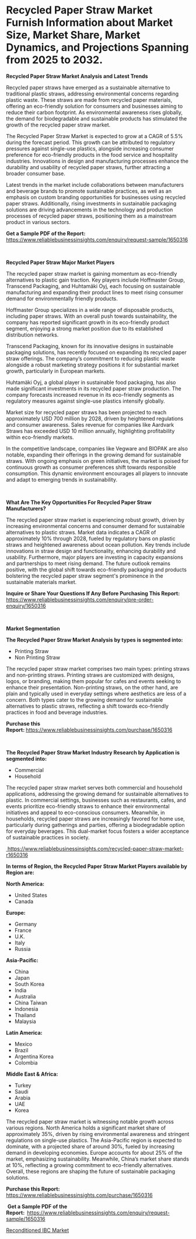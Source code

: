 <p><h1>Recycled Paper Straw Market Furnish Information about Market Size, Market Share, Market Dynamics, and Projections Spanning from 2025 to 2032.</h1></p><p><strong>Recycled Paper Straw Market Analysis and Latest Trends</strong></p>
<p><p>Recycled paper straws have emerged as a sustainable alternative to traditional plastic straws, addressing environmental concerns regarding plastic waste. These straws are made from recycled paper materials, offering an eco-friendly solution for consumers and businesses aiming to reduce their carbon footprint. As environmental awareness rises globally, the demand for biodegradable and sustainable products has stimulated the growth of the recycled paper straw market.</p><p>The Recycled Paper Straw Market is expected to grow at a CAGR of 5.5% during the forecast period. This growth can be attributed to regulatory pressures against single-use plastics, alongside increasing consumer preference for eco-friendly products in the food service and hospitality industries. Innovations in design and manufacturing processes enhance the durability and usability of recycled paper straws, further attracting a broader consumer base.</p><p>Latest trends in the market include collaborations between manufacturers and beverage brands to promote sustainable practices, as well as an emphasis on custom branding opportunities for businesses using recycled paper straws. Additionally, rising investments in sustainable packaging solutions are driving advancements in the technology and production processes of recycled paper straws, positioning them as a mainstream product in various sectors.</p></p>
<p><strong>Get a Sample PDF of the Report:&nbsp;</strong> <a href="https://www.reliablebusinessinsights.com/enquiry/request-sample/1650316?utm_campaign=2142&utm_medium=2&utm_source=Github&utm_content=ia&utm_term=06022025&utm_id=recycled-paper-straw">https://www.reliablebusinessinsights.com/enquiry/request-sample/1650316</a></p>
<p>&nbsp;</p>
<p><strong>Recycled Paper Straw Major Market Players</strong></p>
<p><p>The recycled paper straw market is gaining momentum as eco-friendly alternatives to plastic gain traction. Key players include Hoffmaster Group, Transcend Packaging, and Huhtamäki Oyj, each focusing on sustainable manufacturing and expanding their product lines to meet rising consumer demand for environmentally friendly products.</p><p>Hoffmaster Group specializes in a wide range of disposable products, including paper straws. With an overall push towards sustainability, the company has reported significant growth in its eco-friendly product segment, enjoying a strong market position due to its established distribution networks.</p><p>Transcend Packaging, known for its innovative designs in sustainable packaging solutions, has recently focused on expanding its recycled paper straw offerings. The company’s commitment to reducing plastic waste alongside a robust marketing strategy positions it for substantial market growth, particularly in European markets.</p><p>Huhtamäki Oyj, a global player in sustainable food packaging, has also made significant investments in its recycled paper straw production. The company forecasts increased revenue in its eco-friendly segments as regulatory measures against single-use plastics intensify globally.</p><p>Market size for recycled paper straws has been projected to reach approximately USD 700 million by 2028, driven by heightened regulations and consumer awareness. Sales revenue for companies like Aardvark Straws has exceeded USD 10 million annually, highlighting profitability within eco-friendly markets.</p><p>In the competitive landscape, companies like Vegware and BIOPAK are also notable, expanding their offerings in the growing demand for sustainable straws. With ongoing emphasis on green initiatives, the market is poised for continuous growth as consumer preferences shift towards responsible consumption. This dynamic environment encourages all players to innovate and adapt to emerging trends in sustainability.</p></p>
<p>&nbsp;</p>
<p><strong>What Are The Key Opportunities For Recycled Paper Straw Manufacturers?</strong></p>
<p><p>The recycled paper straw market is experiencing robust growth, driven by increasing environmental concerns and consumer demand for sustainable alternatives to plastic straws. Market data indicates a CAGR of approximately 10% through 2028, fueled by regulatory bans on plastic straws and heightened awareness about ocean pollution. Key trends include innovations in straw design and functionality, enhancing durability and usability. Furthermore, major players are investing in capacity expansions and partnerships to meet rising demand. The future outlook remains positive, with the global shift towards eco-friendly packaging and products bolstering the recycled paper straw segment's prominence in the sustainable materials market.</p></p>
<p><strong>Inquire or Share Your Questions If Any Before Purchasing This Report:</strong> <a href="https://www.reliablebusinessinsights.com/enquiry/pre-order-enquiry/1650316?utm_campaign=2142&utm_medium=2&utm_source=Github&utm_content=ia&utm_term=06022025&utm_id=recycled-paper-straw">https://www.reliablebusinessinsights.com/enquiry/pre-order-enquiry/1650316</a></p>
<p>&nbsp;</p>
<p><strong>Market Segmentation</strong></p>
<p><strong>The Recycled Paper Straw Market Analysis by types is segmented into:</strong></p>
<p><ul><li>Printing Straw</li><li>Non Printing Straw</li></ul></p>
<p><p>The recycled paper straw market comprises two main types: printing straws and non-printing straws. Printing straws are customized with designs, logos, or branding, making them popular for cafes and events seeking to enhance their presentation. Non-printing straws, on the other hand, are plain and typically used in everyday settings where aesthetics are less of a concern. Both types cater to the growing demand for sustainable alternatives to plastic straws, reflecting a shift towards eco-friendly practices in food and beverage industries.</p></p>
<p><strong>Purchase this Report:&nbsp;</strong><a href="https://www.reliablebusinessinsights.com/purchase/1650316?utm_campaign=2142&utm_medium=2&utm_source=Github&utm_content=ia&utm_term=06022025&utm_id=recycled-paper-straw">https://www.reliablebusinessinsights.com/purchase/1650316</a></p>
<p>&nbsp;</p>
<p><strong>The Recycled Paper Straw Market Industry Research by Application is segmented into:</strong></p>
<p><ul><li>Commercial</li><li>Household</li></ul></p>
<p><p>The recycled paper straw market serves both commercial and household applications, addressing the growing demand for sustainable alternatives to plastic. In commercial settings, businesses such as restaurants, cafes, and events prioritize eco-friendly straws to enhance their environmental initiatives and appeal to eco-conscious consumers. Meanwhile, in households, recycled paper straws are increasingly favored for home use, particularly during gatherings and parties, offering a biodegradable option for everyday beverages. This dual-market focus fosters a wider acceptance of sustainable practices in society.</p></p>
<p><a href="https://www.reliablebusinessinsights.com/recycled-paper-straw-market-r1650316?utm_campaign=2142&utm_medium=2&utm_source=Github&utm_content=ia&utm_term=06022025&utm_id=recycled-paper-straw">&nbsp;https://www.reliablebusinessinsights.com/recycled-paper-straw-market-r1650316</a></p>
<p><strong>In terms of Region, the Recycled Paper Straw Market Players available by Region are:</strong></p>
<p>
    <p> <strong> North America: </strong>
        <ul>
            <li>United States</li>
            <li>Canada</li>
        </ul>
        </p> 
    <p> <strong> Europe: </strong>
        <ul>
            <li>Germany</li>
            <li>France</li>
            <li>U.K.</li>
            <li>Italy</li>
            <li>Russia</li>
        </ul>
        </p> 
    <p> <strong> Asia-Pacific: </strong>
        <ul>
            <li>China</li>
            <li>Japan</li>
            <li>South Korea</li>
            <li>India</li>
            <li>Australia</li>
            <li>China Taiwan</li>
            <li>Indonesia</li>
            <li>Thailand</li>
            <li>Malaysia</li>
        </ul>
        </p> 
    <p> <strong> Latin America: </strong>
        <ul>
            <li>Mexico</li>
            <li>Brazil</li>
            <li>Argentina Korea</li>
            <li>Colombia</li>
        </ul>
        </p> 
    <p> <strong> Middle East & Africa: </strong>
        <ul>
            <li>Turkey</li>
            <li>Saudi</li>
            <li>Arabia</li>
            <li>UAE</li>
            <li>Korea</li>
        </ul>
    </p>
    </p>
<p><p>The recycled paper straw market is witnessing notable growth across various regions. North America holds a significant market share of approximately 35%, driven by rising environmental awareness and stringent regulations on single-use plastics. The Asia-Pacific region is expected to dominate, with a projected share of around 30%, fueled by increasing demand in developing economies. Europe accounts for about 25% of the market, emphasizing sustainability. Meanwhile, China’s market share stands at 10%, reflecting a growing commitment to eco-friendly alternatives. Overall, these regions are shaping the future of sustainable packaging solutions.</p></p>
<p><strong>Purchase this Report: </strong><a href="https://www.reliablebusinessinsights.com/purchase/1650316?utm_campaign=2142&utm_medium=2&utm_source=Github&utm_content=ia&utm_term=06022025&utm_id=recycled-paper-straw">https://www.reliablebusinessinsights.com/purchase/1650316</a></p>
<p>&nbsp;<strong>Get a Sample PDF of the Report:&nbsp;&nbsp;</strong><a href="https://www.reliablebusinessinsights.com/enquiry/request-sample/1650316?utm_campaign=2142&utm_medium=2&utm_source=Github&utm_content=ia&utm_term=06022025&utm_id=recycled-paper-straw">https://www.reliablebusinessinsights.com/enquiry/request-sample/1650316</a></p>
<p><strong></strong></p>
<p><p><a href="https://github.com/FosterFahey91/Market-Research-Report-List-1/blob/main/reconditioned-ibc-market.md?utm_campaign=2142&utm_medium=2&utm_source=Github&utm_content=ia&utm_term=06022025&utm_id=recycled-paper-straw">Reconditioned IBC Market</a></p></p>